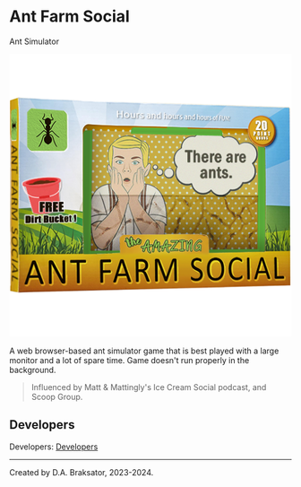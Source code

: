 # Ant Farm Social

Ant Simulator

![Ant Farm Social](./img/antFarm.png)

A web browser-based ant simulator game that is best played with a large 
monitor and a lot of spare time. Game doesn't run properly in the background.

> Influenced by Matt & Mattingly's Ice Cream Social podcast, and Scoop Group.

## Developers

Developers: [Developers](DEVELOPERS.md)

*************************************
Created by D.A. Braksator, 2023-2024.
